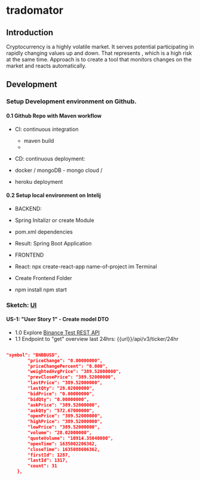 # tradomator

## Introduction

Cryptocurrency is a highly volatile market.
It serves potential participating in rapidly changing values up and down.
That represents , which is a high risk at the same time. 
Approach is to create a tool that monitors changes on the market and reacts automatically.



## Development

### Setup Development environment on Github.
#### 0.1 Github Repo with Maven workflow

- CI: continuous integration
  - maven build
  - 

- CD: continuous deployment:
- docker / mongoDB - mongo cloud / 
- heroku deployment
#### 0.2 Setup local environment on Intelij
- BACKEND:
- Spring Initalizr or create Module
- pom.xml dependencies
- Result: Spring Boot Application

- FRONTEND
- React: npx create-react-app name-of-project im Terminal 
- Create Frontend Folder 
- npm install npm start

### Sketch: [UI](./bitmaps/tradomatorScribble211025.pdf)

#### US-1: "User Story 1" - Create model DTO 
- 1.0 Explore [Binance Test REST API](https://binance-docs.github.io/apidocs/spot/en/#change-log) 
- 1.1 Endpoint to "get" overview last 24hrs: {{url}}/api/v3/ticker/24hr
````json

"symbol": "BNBBUSD",
        "priceChange": "0.00000000",
        "priceChangePercent": "0.000",
        "weightedAvgPrice": "389.52000000",
        "prevClosePrice": "389.52000000",
        "lastPrice": "389.52000000",
        "lastQty": "28.02000000",
        "bidPrice": "0.00000000",
        "bidQty": "0.00000000",
        "askPrice": "389.52000000",
        "askQty": "572.67000000",
        "openPrice": "389.52000000",
        "highPrice": "389.52000000",
        "lowPrice": "389.52000000",
        "volume": "28.02000000",
        "quoteVolume": "10914.35040000",
        "openTime": 1635002206362,
        "closeTime": 1635088606362,
        "firstId": 1287,
        "lastId": 1317,
        "count": 31
    },
````
